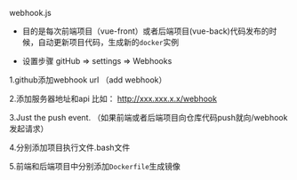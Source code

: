 webhook.js
 
- 目的是每次前端项目（vue-front）或者后端项目(vue-back)代码发布的时候，自动更新项目代码，生成新的`docker`实例


- 设置步骤 gitHub => settings => Webhooks 

1.github添加webhook url （add webhook）

2.添加服务器地址和api 比如： http://xxx.xxx.x.x/webhook

3.Just the push event. （如果前端或者后端项目向仓库代码push就向/webhook发起请求）

4.分别添加项目执行文件.bash文件

5.前端和后端项目中分别添加`Dockerfile`生成镜像

